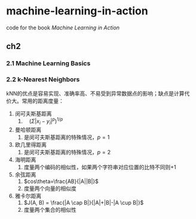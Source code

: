 # machine-learning-in-action
code for the book *Machine Learning in Action*
## ch2
### 2.1 Machine Learning Basics
### 2.2 k-Nearest Neighbors
kNN的优点是容易实现、准确率高、不易受到异常数据点的影响；缺点是计算代价大。常用的距离度量：
1. 闵可夫斯基距离
   1. 　$(\Sigma|x_i-y_i|^p)^{1/p}$
2. 曼哈顿距离
   1. 是闵可夫斯基距离的特殊情况，$p=1$
3. 欧几里得距离
   1. 是闵可夫斯基距离的特殊情况，$p=2$
4. 海明距离
   1. 度量两个编码的相似性，如果两个字符串对应位置的比特不同则+1
5. 余弦距离
   1. $cos\theta=\frac{AB}{|A||B|}$
   2. 度量两个向量的相似度
6. 雅卡尔距离
   1. $J(A, B) = \frac{|A \cap B|}{|A|+|B|-|A \cup B|}$
   2. 度量两个集合的相似性
